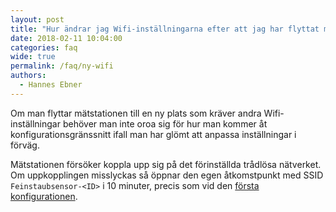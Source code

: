 ```yaml
---
layout: post
title: "Hur ändrar jag Wifi-inställningarna efter att jag har flyttat mätstationen?"
date: 2018-02-11 10:04:00
categories: faq
wide: true
permalink: /faq/ny-wifi
authors:
  - Hannes Ebner
---
```

Om man flyttar mätstationen till en ny plats som kräver andra Wifi-inställningar behöver man inte oroa sig för hur man kommer åt konfigurationsgränssnitt ifall man har glömt att anpassa inställningar i förväg.

Mätstationen försöker koppla upp sig på det förinställda trådlösa nätverket. Om uppkopplingen misslyckas så öppnar den egen åtkomstpunkt med SSID `Feinstaubsensor-<ID>` i 10 minuter, precis som vid den [första konfigurationen](/bygg/konfigurera/).